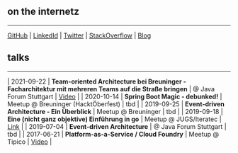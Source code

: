 ## on the internetz
* * *
[GitHub](http://github.sebsprenger.de) | [LinkedId](http://linkedin.sebsprenger.de) | [Twitter](http://twitter.sebsprenger.de) | [StackOverflow](http://so.sebsprenger.de) | [Blog](http://blog.sebsprenger.de)

## talks
* * *

| 2021-09-22 | **Team-oriented Architecture bei Breuninger - Facharchitektur mit mehreren Teams auf die Straße bringen** | @ Java Forum Stuttgart | [Video](https://www.java-forum-stuttgart.de/vortraege/team-oriented-architecture-bei-breuninger/) |
| 2020-10-14 | **Spring Boot Magic - debunked!** | Meetup @ Breuninger (HacktÖberfest) | tbd |
| 2019-09-25 | **Event-driven Architecture - Ein Überblick** | Meetup @ Breuninger | tbd |
| 2019-09-18 | **Eine (nicht ganz objektive) Einführung in go** | Meetup @ JUGS/Iteratec | [Link](https://www.jugs.org/va2019/09-18.html) |
| 2019-07-04 | **Event-driven Architecture** | @ Java Forum Stuttgart | tbd |
| 2017-06-21 | **Platform-as-a-Service / Cloud Foundry** | Meetup @ Tipico | [Video](https://www.youtube.com/watch?v=CgQ0DsKHSyg) |
